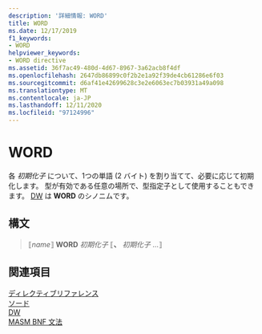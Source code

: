 ```yaml
---
description: '詳細情報: WORD'
title: WORD
ms.date: 12/17/2019
f1_keywords:
- WORD
helpviewer_keywords:
- WORD directive
ms.assetid: 36f7ac49-480d-4d67-8967-3a62acb8f4df
ms.openlocfilehash: 2647db86899c0f2b2e1a92f39de4cb61286e6f03
ms.sourcegitcommit: d6af41e42699628c3e2e6063ec7b03931a49a098
ms.translationtype: MT
ms.contentlocale: ja-JP
ms.lasthandoff: 12/11/2020
ms.locfileid: "97124996"
---
```

# <a name="word"></a>WORD

各 *初期化子* について、1つの単語 (2 バイト) を割り当てて、必要に応じて初期化します。 型が有効である任意の場所で、型指定子として使用することもできます。 [DW](dw.md) は **WORD** のシノニムです。

## <a name="syntax"></a>構文

> ⟦*name*⟧ **WORD** *初期化子* ⟦__、__ *初期化子* ...⟧

## <a name="see-also"></a>関連項目

[ディレクティブリファレンス](directives-reference.md)\
[ソード](sword.md)\
[DW](dw.md)\
[MASM BNF 文法](masm-bnf-grammar.md)
